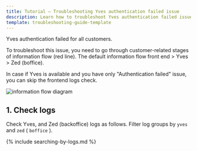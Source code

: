 ```yaml
---
title: Tutorial — Troubleshooting Yves authentication failed issue
description: Learn how to troubleshoot Yves authentication failed issue
template: troubleshooting-guide-template
---
```

Yves authentication failed for all customers.

To troubleshoot this issue, you need to go through customer-related stages of information flow (red line). The default information flow front end > Yves > Zed (boffice).

In case if Yves is available and you have only "Authentication failed" issue, you can skip the frontend logs check.

![information flow diagram](https://spryker.s3.eu-central-1.amazonaws.com/cloud-docs/_includes/informatin-flow-diagram.png)

## 1. Check logs

Check Yves, and Zed (backoffice) logs as follows. Filter log groups by `yves` and `zed` ( `boffice` ).

{% include searching-by-logs.md %} <!-- To edit, see /_includes/searching-by-logs.md -->
